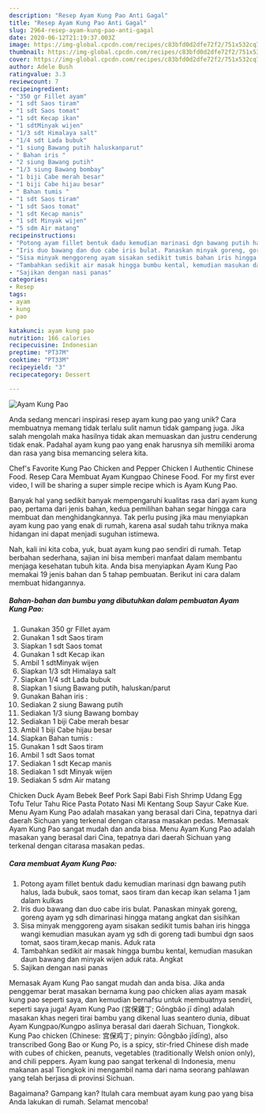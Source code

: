 ```yaml
---
description: "Resep Ayam Kung Pao Anti Gagal"
title: "Resep Ayam Kung Pao Anti Gagal"
slug: 2964-resep-ayam-kung-pao-anti-gagal
date: 2020-06-12T21:19:37.003Z
image: https://img-global.cpcdn.com/recipes/c83bfd0d2dfe72f2/751x532cq70/ayam-kung-pao-foto-resep-utama.jpg
thumbnail: https://img-global.cpcdn.com/recipes/c83bfd0d2dfe72f2/751x532cq70/ayam-kung-pao-foto-resep-utama.jpg
cover: https://img-global.cpcdn.com/recipes/c83bfd0d2dfe72f2/751x532cq70/ayam-kung-pao-foto-resep-utama.jpg
author: Adele Bush
ratingvalue: 3.3
reviewcount: 7
recipeingredient:
- "350 gr Fillet ayam"
- "1 sdt Saos tiram"
- "1 sdt Saos tomat"
- "1 sdt Kecap ikan"
- "1 sdtMinyak wijen"
- "1/3 sdt Himalaya salt"
- "1/4 sdt Lada bubuk"
- "1 siung Bawang putih haluskanparut"
- " Bahan iris "
- "2 siung Bawang putih"
- "1/3 siung Bawang bombay"
- "1 biji Cabe merah besar"
- "1 biji Cabe hijau besar"
- " Bahan tumis "
- "1 sdt Saos tiram"
- "1 sdt Saos tomat"
- "1 sdt Kecap manis"
- "1 sdt Minyak wijen"
- "5 sdm Air matang"
recipeinstructions:
- "Potong ayam fillet bentuk dadu kemudian marinasi dgn bawang putih halus, lada bubuk, saos tomat, saos tiram dan kecap ikan selama 1 jam dalam kulkas"
- "Iris duo bawang dan duo cabe iris bulat. Panaskan minyak goreng, goreng ayam yg sdh dimarinasi hingga matang angkat dan sisihkan"
- "Sisa minyak menggoreng ayam sisakan sedikit tumis bahan iris hingga wangi kemudian masukan ayam yg sdh di goreng tadi bumbui dgn saos tomat, saos tiram,kecap manis. Aduk rata"
- "Tambahkan sedikit air masak hingga bumbu kental, kemudian masukan daun bawang dan minyak wijen aduk rata. Angkat"
- "Sajikan dengan nasi panas"
categories:
- Resep
tags:
- ayam
- kung
- pao

katakunci: ayam kung pao 
nutrition: 166 calories
recipecuisine: Indonesian
preptime: "PT37M"
cooktime: "PT33M"
recipeyield: "3"
recipecategory: Dessert

---
```



![Ayam Kung Pao](https://img-global.cpcdn.com/recipes/c83bfd0d2dfe72f2/751x532cq70/ayam-kung-pao-foto-resep-utama.jpg)

Anda sedang mencari inspirasi resep ayam kung pao yang unik? Cara membuatnya memang tidak terlalu sulit namun tidak gampang juga. Jika salah mengolah maka hasilnya tidak akan memuaskan dan justru cenderung tidak enak. Padahal ayam kung pao yang enak harusnya sih memiliki aroma dan rasa yang bisa memancing selera kita.

Chef&#39;s Favorite Kung Pao Chicken and Pepper Chicken l Authentic Chinese Food. Resep Cara Membuat Ayam Kungpao Chinese Food. For my first ever video, I will be sharing a super simple recipe which is Ayam Kung Pao.

Banyak hal yang sedikit banyak mempengaruhi kualitas rasa dari ayam kung pao, pertama dari jenis bahan, kedua pemilihan bahan segar hingga cara membuat dan menghidangkannya. Tak perlu pusing jika mau menyiapkan ayam kung pao yang enak di rumah, karena asal sudah tahu triknya maka hidangan ini dapat menjadi suguhan istimewa.


Nah, kali ini kita coba, yuk, buat ayam kung pao sendiri di rumah. Tetap berbahan sederhana, sajian ini bisa memberi manfaat dalam membantu menjaga kesehatan tubuh kita. Anda bisa menyiapkan Ayam Kung Pao memakai 19 jenis bahan dan 5 tahap pembuatan. Berikut ini cara dalam membuat hidangannya.

<!--inarticleads1-->

##### Bahan-bahan dan bumbu yang dibutuhkan dalam pembuatan Ayam Kung Pao:

1. Gunakan 350 gr Fillet ayam
1. Gunakan 1 sdt Saos tiram
1. Siapkan 1 sdt Saos tomat
1. Gunakan 1 sdt Kecap ikan
1. Ambil 1 sdtMinyak wijen
1. Siapkan 1/3 sdt Himalaya salt
1. Siapkan 1/4 sdt Lada bubuk
1. Siapkan 1 siung Bawang putih, haluskan/parut
1. Gunakan  Bahan iris :
1. Sediakan 2 siung Bawang putih
1. Sediakan 1/3 siung Bawang bombay
1. Sediakan 1 biji Cabe merah besar
1. Ambil 1 biji Cabe hijau besar
1. Siapkan  Bahan tumis :
1. Gunakan 1 sdt Saos tiram
1. Ambil 1 sdt Saos tomat
1. Sediakan 1 sdt Kecap manis
1. Sediakan 1 sdt Minyak wijen
1. Sediakan 5 sdm Air matang


Chicken Duck Ayam Bebek Beef Pork Sapi Babi Fish Shrimp Udang Egg Tofu Telur Tahu Rice Pasta Potato Nasi Mi Kentang Soup Sayur Cake Kue. Menu Ayam Kung Pao adalah masakan yang berasal dari Cina, tepatnya dari daerah Sichuan yang terkenal dengan citarasa masakan pedas. Memasak Ayam Kung Pao sangat mudah dan anda bisa. Menu Ayam Kung Pao adalah masakan yang berasal dari Cina, tepatnya dari daerah Sichuan yang terkenal dengan citarasa masakan pedas. 

<!--inarticleads2-->

##### Cara membuat Ayam Kung Pao:

1. Potong ayam fillet bentuk dadu kemudian marinasi dgn bawang putih halus, lada bubuk, saos tomat, saos tiram dan kecap ikan selama 1 jam dalam kulkas
1. Iris duo bawang dan duo cabe iris bulat. Panaskan minyak goreng, goreng ayam yg sdh dimarinasi hingga matang angkat dan sisihkan
1. Sisa minyak menggoreng ayam sisakan sedikit tumis bahan iris hingga wangi kemudian masukan ayam yg sdh di goreng tadi bumbui dgn saos tomat, saos tiram,kecap manis. Aduk rata
1. Tambahkan sedikit air masak hingga bumbu kental, kemudian masukan daun bawang dan minyak wijen aduk rata. Angkat
1. Sajikan dengan nasi panas


Memasak Ayam Kung Pao sangat mudah dan anda bisa. Jika anda penggemar berat masakan bernama kung pao chicken alias ayam masak kung pao seperti saya, dan kemudian bernafsu untuk membuatnya sendiri, seperti saya juga! Ayam Kung Pao (宮保雞丁; Gōngbǎo jī dīng) adalah masakan khas negeri tirai bambu yang dikenal luas seantero dunia, dibuat Ayam Kungpao/Kungpo aslinya berasal dari daerah Sichuan, Tiongkok. Kung Pao chicken (Chinese: 宫保鸡丁; pinyin: Gōngbǎo jīdīng), also transcribed Gong Bao or Kung Po, is a spicy, stir-fried Chinese dish made with cubes of chicken, peanuts, vegetables (traditionally Welsh onion only), and chili peppers. Ayam kung pao sangat terkenal di Indonesia, menu makanan asal Tiongkok ini mengambil nama dari nama seorang pahlawan yang telah berjasa di provinsi Sichuan. 

Bagaimana? Gampang kan? Itulah cara membuat ayam kung pao yang bisa Anda lakukan di rumah. Selamat mencoba!
